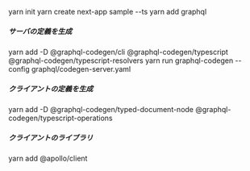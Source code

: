 yarn init
yarn create next-app sample --ts
yarn add graphql

##### サーバの定義を生成
yarn add -D @graphql-codegen/cli @graphql-codegen/typescript @graphql-codegen/typescript-resolvers
yarn run graphql-codegen --config graphql/codegen-server.yaml

##### クライアントの定義を生成
yarn add -D @graphql-codegen/typed-document-node @graphql-codegen/typescript-operations

##### クライアントのライブラリ
yarn add @apollo/client
